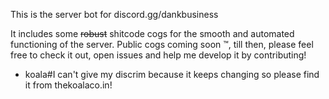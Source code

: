 This is the server bot for discord.gg/dankbusiness


It includes some ~~robust~~ shitcode cogs for the smooth and automated functioning of the server.
Public cogs coming soon ™️, till then, please feel free to check it out, open issues and help me develop it by contributing!

- koala#I can't give my discrim because it keeps changing so please find it from thekoalaco.in!